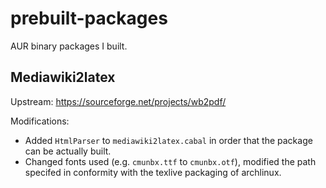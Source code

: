 # prebuilt-packages

AUR binary packages I built.

## Mediawiki2latex

Upstream: https://sourceforge.net/projects/wb2pdf/

Modifications:

* Added `HtmlParser` to `mediawiki2latex.cabal` in order that the package can be actually built.
* Changed fonts used (e.g. `cmunbx.ttf` to `cmunbx.otf`), modified the path specifed in conformity with the texlive packaging of archlinux.
